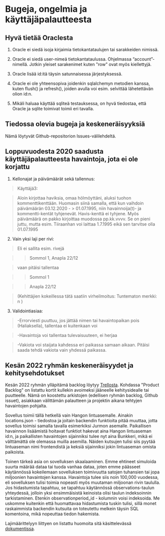 # Bugeja, ongelmia ja käyttäjäpalautteesta

## Hyvä tietää Oraclesta

1. Oracle ei siedä isoja kirjaimia tietokantataulujen tai sarakkeiden nimissä.

2. Oracle ei siedä user-nimeä tietokantataulussa. Ohjelmassa “account”-nimellä. Jotkin yleiset sarakenimet kuten "row" ovat myös kiellettyjä.

3. Oracle lisää id:itä täysin satunnaisessa järjestyksessä.

4. Oracle ei ole yhteensopiva joidenkin sqlalchemyn metodien kanssa, kuten flush() ja refresh(), joiden avulla voi esim. selvittää lähetettävän olion id:n.

5. Mikäli haluaa käyttää sqliteä testauksessa, on hyvä tiedostaa, että Oracle ja sqlite toimivat toimii eri tavalla.

## Tiedossa olevia bugeja ja keskeneräisyyksiä

Nämä löytyvät Github-repositorion Issues-välilehdeltä.

## Loppuvuodesta 2020 saadusta käyttäjäpalautteesta havaintoja, jota ei ole korjattu
 
1. Kellonajat ja päivämäärät sekä tallennus:  

> Käyttäjä3:

> Aloin kirjottaa haviksia, omaa hölmöyttäni, aluksi tuohon kommenttikenttään. Huomasin siinä samalla, että kun vaihdoin päivämäärän 03.12.2020 - > 01.07.1995, niin havainnoija(t)- ja kommentti-kentät tyhjenevät. Havis-kenttä ei tyhjene. Myös päivämäärä on pakko kirjoittaa muodossa pp.kk.vvvv. Se on pieni juttu, mutta esim. Tiiraanhan voi laittaa 1.7.1995 eikä sen tarvitse olla 01.07.1995

2. Vain yksi laji per rivi: 

> Eli ei sallita esim. rivejä 

> > Sommol 1, Anapla 22/12  

> vaan pitäisi tallentaa 

> > Sommol 1

> > Anapla 22/12 

> (Kehittäjien kokeillessa tätä saatiin virheilmoitus: Tuntematon merkki: n )

3. Validointiasiaa:  

> -Errorviesti puuttuu, jos jättää nimen tai havaintopaikan pois (Haliaksella), tallentaa ei kuitenkaan voi

> -Havaintoja voi tallentaa tulevaisuuteen, ei herjaa 

> -Vakiota voi staijata kahdessa eri paikassa samaan aikaan. Pitäisi saada tehdä vakiota vain yhdessä paikassa.

## Kesän 2022 ryhmän keskeneräisyydet ja kehitysehdotukset

Kesän 2022 ryhmän ylläpitämä backlog löytyy [Trellosta](https://trello.com/b/8FSrc8SY/backlog). Kohdassa "Product Backlog" on listattu kortit kullekin avoimeksi jääneelle kehitysidealle tai puutteelle. Nämä on koostettu arkistojen (edellisen ryhmän backlog, Github issuet), asiakkaan välittämän palautteen ja projektin aikana tehtyjen havaintojen pohjalta.

Sovellus toimii tällä hetkellä vain Hangon lintuasemalle. Ainakin locations.json - tiedostoa ja joitain backendin funktioita pitää muuttaa,
jotta sovellus toimisi samalla tavalla esimerkiksi Jurmon asemalle. Paikallisen havainnon lisäämistä hoitavat funktiot hakevat aina 
Hangon lintuaseman id:n, ja paikallisten havaintojen sijainniksi tulee nyt aina Bunkkeri, mikä ei välttämättä ole olemassa muilla asemilla.
Näiden kutsujen tulisi siis pyytää lintuaseman nimi frontendistä ja keksiä sijainniksi jokin lintuaseman omista paikoista. 

Toinen tärkeä asia on sovelluksen skaalaaminen. Emme ehtineet simuloida suurta määrää dataa tai tuoda vanhaa dataa, joten emme päässeet käytännössä
kokeilemaan sovelluksen toimivuutta satojen tuhansien tai jopa miljoonien havaintojen kanssa. Havaintoja tulee siis noin 100,000 vuodessa, eli
sovelluksen tulisi toimia nopeasti myös muutaman miljoonan rivin taululla. Jos hidastumista tapahtuu, se tapahtuu käytännössä observations-taulun
yhteydessä, jolloin yksi ensimmäisistä keinoista olisi taulun indeksoinnin tarkistaminen. Etenkin observationperiod_id - kolumnin voisi indeksoida.
Me uskomme kuitenkin että huomattavaa hidastumista tuskin tulisi, sillä monet raskaimmista backendin kutsuita on toteutettu melkein täysin
 SQL komentoina, mikä nopeuttaa tiedon hakemista. 

Lajimäärittelyyn liittyen on listattu huomoita sitä käsittelevässä [dokumentissa](/developmentInstructions/aboutDefinedSpecies.md##huomioita).
